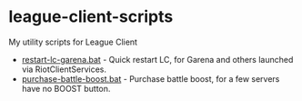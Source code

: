 # league-client-scripts
My utility scripts for League Client

- [restart-lc-garena.bat](./restart-lc-garena.bat) - Quick restart LC, for Garena and others launched via RiotClientServices.
- [purchase-battle-boost.bat](./purchase-battle-boost.bat) - Purchase battle boost, for a few servers have no BOOST button.
